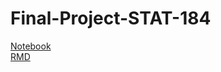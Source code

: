 # Final-Project-STAT-184
[Notebook](https://github.com/ejgiacobe/Final-Project-STAT-184/blob/master/Final%20Project%20STAT%20184.nb.html)  
[RMD](https://github.com/ejgiacobe/Final-Project-STAT-184/blob/master/Final%20Project%20STAT%20184.Rmd)
